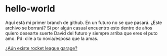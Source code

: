 # hello-world

Aquí está mi primer branch de github. En un futuro no se que pasará. ¿Este archivo se borrará?
Si por algún casual encuentro esto dentro de años quiero desearte suerte David del futuro y siempre arriba que eres el puto amo.
Pd: dile a tu novia/esposa que la amas.

[¿Aún existe rocket league garage?](https://rocket-league.com/trading)
